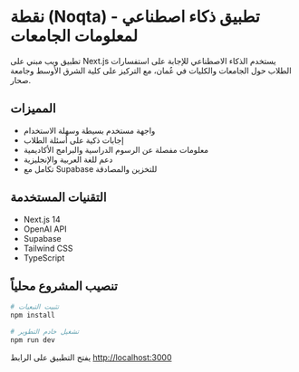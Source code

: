 # نقطة (Noqta) - تطبيق ذكاء اصطناعي لمعلومات الجامعات

تطبيق ويب مبني على Next.js يستخدم الذكاء الاصطناعي للإجابة على استفسارات الطلاب حول الجامعات والكليات في عُمان، مع التركيز على كلية الشرق الأوسط وجامعة صحار.

## المميزات
- واجهة مستخدم بسيطة وسهلة الاستخدام
- إجابات ذكية على أسئلة الطلاب
- معلومات مفصلة عن الرسوم الدراسية والبرامج الأكاديمية
- دعم للغة العربية والإنجليزية
- تكامل مع Supabase للتخزين والمصادقة

## التقنيات المستخدمة
- Next.js 14
- OpenAI API
- Supabase
- Tailwind CSS
- TypeScript

## تنصيب المشروع محلياً

```bash
# تثبيت التبعيات
npm install

# تشغيل خادم التطوير
npm run dev
```

يفتح التطبيق على الرابط [http://localhost:3000](http://localhost:3000)
